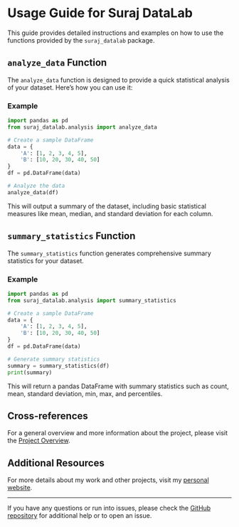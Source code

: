 # Usage Guide for Suraj DataLab

This guide provides detailed instructions and examples on how to use the functions provided by the `suraj_datalab` package.

## `analyze_data` Function

The `analyze_data` function is designed to provide a quick statistical analysis of your dataset. Here’s how you can use it:

### Example

```python
import pandas as pd
from suraj_datalab.analysis import analyze_data

# Create a sample DataFrame
data = {
    'A': [1, 2, 3, 4, 5],
    'B': [10, 20, 30, 40, 50]
}
df = pd.DataFrame(data)

# Analyze the data
analyze_data(df)
```

This will output a summary of the dataset, including basic statistical measures like mean, median, and standard deviation for each column.

## `summary_statistics` Function

The `summary_statistics` function generates comprehensive summary statistics for your dataset. 

### Example

```python
import pandas as pd
from suraj_datalab.analysis import summary_statistics

# Create a sample DataFrame
data = {
    'A': [1, 2, 3, 4, 5],
    'B': [10, 20, 30, 40, 50]
}
df = pd.DataFrame(data)

# Generate summary statistics
summary = summary_statistics(df)
print(summary)
```

This will return a pandas DataFrame with summary statistics such as count, mean, standard deviation, min, max, and percentiles.

## Cross-references

For a general overview and more information about the project, please visit the [Project Overview](index.md).

## Additional Resources

For more details about my work and other projects, visit my [personal website](https://surajwate.com).

---

If you have any questions or run into issues, please check the [GitHub repository](https://github.com/surajwate/DataLab) for additional help or to open an issue.
